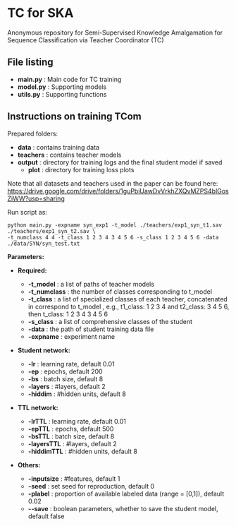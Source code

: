 # TC for SKA
Anonymous repository for Semi-Supervised Knowledge Amalgamation for Sequence Classification via Teacher Coordinator (TC) 

## File listing

+ __main.py__ : Main code for TC training
+ __model.py__ : Supporting models
+ __utils.py__ : Supporting functions

## Instructions on training TCom

Prepared folders:

+ __data__ : contains training data
+ __teachers__ : contains teacher models
+ __output__ : directory for training logs and the final student model if saved
    + __plot__ : directory for training loss plots

Note that all datasets and teachers used in the paper can be found here: https://drive.google.com/drive/folders/1guPbiUawDvVrkhZXQvMZPS4blGosZiWW?usp=sharing

Run script as:

    python main.py -expname syn_exp1 -t_model ./teachers/exp1_syn_t1.sav ./teachers/exp1_syn_t2.sav \
    -t_numclass 4 4 -t_class 1 2 3 4 3 4 5 6 -s_class 1 2 3 4 5 6 -data ./data/SYN/syn_test.txt
  
<!-- data_label ./data/labeled_data.txt -data_unlabel ./data/unlabeled_data.txt -expname 'test'-->
  
<b>Parameters:</b>

+ __Required:__
  + __-t_model__ : a list of paths of teacher models 
  + __-t_numclass__ : the number of classes corresponding to t_model
  + __-t_class__ : a list of specialized classes of each teacher, concatenated in correspond to t_model , e.g., t1_class: 1 2 3 4 and t2_class: 3 4 5 6, then t_class: 1 2 3 4 3 4 5 6
  + __-s_class__ : a list of comprehensive classes of the student
  + __-data__ : the path of student training data file
  + __-expname__ : experiment name
  <!-- + __-data_label__ the student training data file with labels
  + __-data_unlabel__ the student training data file with no label -->

+ __Student network:__
  + __-lr__ : learning rate, default 0.01
  + __-ep__ : epochs, default 200
  + __-bs__ : batch size, default 8
  + __-layers__ : #layers, default 2
  + __-hiddim__ : #hidden units, default 8

+ __TTL network:__
  + __-lrTTL__ : learning rate, default 0.01
  + __-epTTL__ : epochs, default 500
  + __-bsTTL__ : batch size, default 8
  + __-layersTTL__ : #layers, default 2
  + __-hiddimTTL__ : #hidden units, default 8

+ __Others:__
  + __-inputsize__ : #features, default 1
  + __-seed__ : set seed for reproduction, default 0
  + __-plabel__ : proportion of available labeled data (range = [0,1]), default 0.02
  + __--save__ : boolean parameters, whether to save the student model, default false
